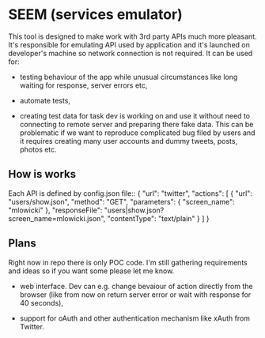 SEEM (services emulator)
===================

This tool is designed to make work with 3rd party APIs much more pleasant. It's responsible for emulating API used by application and it's launched on developer's machine so network connection is not required. It can be used for:

* testing behaviour of the app while unusual circumstances like long waiting for response, server errors etc,

* automate tests,

* creating test data for task dev is working on and use it without need to connecting to remote server and preparing there fake data. This can be problematic if we want to reproduce complicated bug filed by users and it requires creating many user accounts and dummy tweets, posts, photos etc.

How is works
------------

Each API is defined by config.json file::
        {
            "url": "twitter",
            "actions": [
                {
                    "url": "users/show.json",
                    "method": "GET",
                    "parameters": { "screen_name": "mlowicki" },
                    "responseFile": "users|show.json?screen_name=mlowicki.json",
                    "contentType": "text/plain"
                }
            ]
        } 

Plans
-----

Right now in repo there is only POC code. I'm still gathering requirements and ideas so if you want some please let me know.

* web interface. Dev can e.g. change bevaiour of action directly from the browser (like from now on return server error or wait with response for 40 seconds),

* support for oAuth and other authentication mechanism like xAuth from Twitter.

